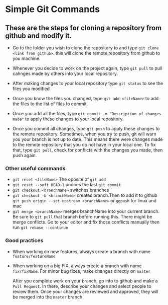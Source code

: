# Simple Git Commands

## These are the steps for cloning a repository from github and modify it.
- Go to the folder you wish to clone the repository to and type `git clone <link from github>`. this will clone the remote repository from github to you machine.

- Whenever you decide to work on the project again, type `git pull` to pull cahnges made by others into your local repository.

- After making changes to your local repository type `git status` to see the files you modified
- Once you know the files you changed, type `git add <fileName>` to add the files to the list of files to commit.
- Once you add all the files, type `git commit -m "Description of changes made"` to apply these changes to your local repository.
- Once you commit all changes, type `git push` to apply these changes to the remote repository. Sometimes, when you try to push, git will warn you your branch is not up to date. This means there were changes made to the remote repository that you do not have in your local one. To fix that, type `git pull`, check for conflicts with the changes you made, then push again.

### Other useful commands
- `git reset <fileName>` The oposite of `git add`
- `git reset --soft HEAD~1` undoes the last `git commit`
- `git checkout <branchName>` switches branches
- `git checkout -b <branchName>` creates branch.Then to add it to github `git push origin --set-upstream <branchName>` or `ggpush` for linux and mac
- `git merge <branchName>` merges branchName into your current branch. Be sure to `git pull` that branch before running this. There might be merge conflicts. Go to your editor and fix those conflicts manually then run `git rebase --continue`

### Good practices

- When working on new features, always create a branch with name `feature/featureName`
- When working on a big FIX, always create a branch with name `fix/fixName`. For minor bug fixes, make changes directly on `master`

    After you complete work on your branch, go into to github and make a `Pull Request`. 
    In there, describe your changes and select people to review them.
    Once your changes are reviewed and approved, they will be merged into the `master` branch

